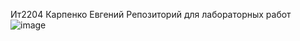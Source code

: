 Ит2204 
Карпенко Евгений 
Репозиторий для лабораторных работ
![image](https://github.com/user-attachments/assets/405f5808-e4ed-4241-9841-2b2e8b77ace7)
